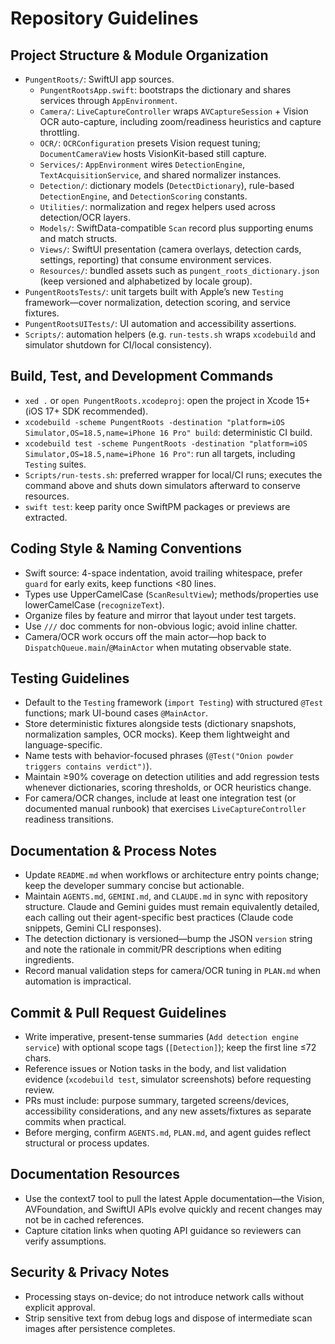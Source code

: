 # Repository Guidelines

## Project Structure & Module Organization
- `PungentRoots/`: SwiftUI app sources.
  - `PungentRootsApp.swift`: bootstraps the dictionary and shares services through `AppEnvironment`.
  - `Camera/`: `LiveCaptureController` wraps `AVCaptureSession` + Vision OCR auto-capture, including zoom/readiness heuristics and capture throttling.
  - `OCR/`: `OCRConfiguration` presets Vision request tuning; `DocumentCameraView` hosts VisionKit-based still capture.
  - `Services/`: `AppEnvironment` wires `DetectionEngine`, `TextAcquisitionService`, and shared normalizer instances.
  - `Detection/`: dictionary models (`DetectDictionary`), rule-based `DetectionEngine`, and `DetectionScoring` constants.
  - `Utilities/`: normalization and regex helpers used across detection/OCR layers.
  - `Models/`: SwiftData-compatible `Scan` record plus supporting enums and match structs.
  - `Views/`: SwiftUI presentation (camera overlays, detection cards, settings, reporting) that consume environment services.
  - `Resources/`: bundled assets such as `pungent_roots_dictionary.json` (keep versioned and alphabetized by locale group).
- `PungentRootsTests/`: unit targets built with Apple’s new `Testing` framework—cover normalization, detection scoring, and service fixtures.
- `PungentRootsUITests/`: UI automation and accessibility assertions.
- `Scripts/`: automation helpers (e.g. `run-tests.sh` wraps `xcodebuild` and simulator shutdown for CI/local consistency).

## Build, Test, and Development Commands
- `xed .` or `open PungentRoots.xcodeproj`: open the project in Xcode 15+ (iOS 17+ SDK recommended).
- `xcodebuild -scheme PungentRoots -destination "platform=iOS Simulator,OS=18.5,name=iPhone 16 Pro" build`: deterministic CI build.
- `xcodebuild test -scheme PungentRoots -destination "platform=iOS Simulator,OS=18.5,name=iPhone 16 Pro"`: run all targets, including `Testing` suites.
- `Scripts/run-tests.sh`: preferred wrapper for local/CI runs; executes the command above and shuts down simulators afterward to conserve resources.
- `swift test`: keep parity once SwiftPM packages or previews are extracted.

## Coding Style & Naming Conventions
- Swift source: 4-space indentation, avoid trailing whitespace, prefer `guard` for early exits, keep functions <80 lines.
- Types use UpperCamelCase (`ScanResultView`); methods/properties use lowerCamelCase (`recognizeText`).
- Organize files by feature and mirror that layout under test targets.
- Use `///` doc comments for non-obvious logic; avoid inline chatter.
- Camera/OCR work occurs off the main actor—hop back to `DispatchQueue.main`/`@MainActor` when mutating observable state.

## Testing Guidelines
- Default to the `Testing` framework (`import Testing`) with structured `@Test` functions; mark UI-bound cases `@MainActor`.
- Store deterministic fixtures alongside tests (dictionary snapshots, normalization samples, OCR mocks). Keep them lightweight and language-specific.
- Name tests with behavior-focused phrases (`@Test("Onion powder triggers contains verdict")`).
- Maintain ≥90% coverage on detection utilities and add regression tests whenever dictionaries, scoring thresholds, or OCR heuristics change.
- For camera/OCR changes, include at least one integration test (or documented manual runbook) that exercises `LiveCaptureController` readiness transitions.

## Documentation & Process Notes
- Update `README.md` when workflows or architecture entry points change; keep the developer summary concise but actionable.
- Maintain `AGENTS.md`, `GEMINI.md`, and `CLAUDE.md` in sync with repository structure. Claude and Gemini guides must remain equivalently detailed, each calling out their agent-specific best practices (Claude code snippets, Gemini CLI responses).
- The detection dictionary is versioned—bump the JSON `version` string and note the rationale in commit/PR descriptions when editing ingredients.
- Record manual validation steps for camera/OCR tuning in `PLAN.md` when automation is impractical.

## Commit & Pull Request Guidelines
- Write imperative, present-tense summaries (`Add detection engine service`) with optional scope tags (`[Detection]`); keep the first line ≤72 chars.
- Reference issues or Notion tasks in the body, and list validation evidence (`xcodebuild test`, simulator screenshots) before requesting review.
- PRs must include: purpose summary, targeted screens/devices, accessibility considerations, and any new assets/fixtures as separate commits when practical.
- Before merging, confirm `AGENTS.md`, `PLAN.md`, and agent guides reflect structural or process updates.

## Documentation Resources
- Use the context7 tool to pull the latest Apple documentation—the Vision, AVFoundation, and SwiftUI APIs evolve quickly and recent changes may not be in cached references.
- Capture citation links when quoting API guidance so reviewers can verify assumptions.

## Security & Privacy Notes
- Processing stays on-device; do not introduce network calls without explicit approval.
- Strip sensitive text from debug logs and dispose of intermediate scan images after persistence completes.
